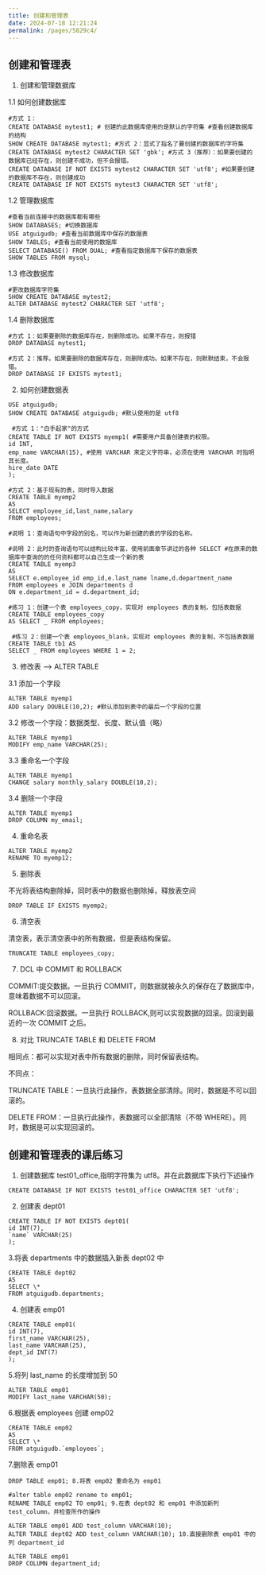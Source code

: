 ```yaml
---
title: 创建和管理表
date: 2024-07-18 12:21:24
permalink: /pages/5829c4/
---
```


## 创建和管理表

1. 创建和管理数据库

1.1 如何创建数据库

```
#方式 1：
CREATE DATABASE mytest1; # 创建的此数据库使用的是默认的字符集 #查看创建数据库的结构
SHOW CREATE DATABASE mytest1; #方式 2：显式了指名了要创建的数据库的字符集
CREATE DATABASE mytest2 CHARACTER SET 'gbk'; #方式 3（推荐）：如果要创建的数据库已经存在，则创建不成功，但不会报错。
CREATE DATABASE IF NOT EXISTS mytest2 CHARACTER SET 'utf8'; #如果要创建的数据库不存在，则创建成功
CREATE DATABASE IF NOT EXISTS mytest3 CHARACTER SET 'utf8';
```

1.2 管理数据库

```
#查看当前连接中的数据库都有哪些
SHOW DATABASES; #切换数据库
USE atguigudb; #查看当前数据库中保存的数据表
SHOW TABLES; #查看当前使用的数据库
SELECT DATABASE() FROM DUAL; #查看指定数据库下保存的数据表
SHOW TABLES FROM mysql;
```

1.3 修改数据库

```
#更改数据库字符集
SHOW CREATE DATABASE mytest2;
ALTER DATABASE mytest2 CHARACTER SET 'utf8';
```

1.4 删除数据库

```
#方式 1：如果要删除的数据库存在，则删除成功。如果不存在，则报错
DROP DATABASE mytest1;

#方式 2：推荐。如果要删除的数据库存在，则删除成功。如果不存在，则默默结束，不会报错。
DROP DATABASE IF EXISTS mytest1;
```

2. 如何创建数据表

```
USE atguigudb;
SHOW CREATE DATABASE atguigudb; #默认使用的是 utf8

 #方式 1："白手起家"的方式
CREATE TABLE IF NOT EXISTS myemp1( #需要用户具备创建表的权限。
id INT,
emp_name VARCHAR(15), #使用 VARCHAR 来定义字符串，必须在使用 VARCHAR 时指明其长度。
hire_date DATE
);

#方式 2：基于现有的表，同时导入数据
CREATE TABLE myemp2
AS
SELECT employee_id,last_name,salary
FROM employees;

#说明 1：查询语句中字段的别名，可以作为新创建的表的字段的名称。

#说明 2：此时的查询语句可以结构比较丰富，使用前面章节讲过的各种 SELECT #在原来的数据库中查询的的任何资料都可以自己生成一个新的表
CREATE TABLE myemp3
AS
SELECT e.employee_id emp_id,e.last_name lname,d.department_name
FROM employees e JOIN departments d
ON e.department_id = d.department_id;

#练习 1：创建一个表 employees_copy，实现对 employees 表的复制，包括表数据
CREATE TABLE employees_copy
AS SELECT _ FROM employees;

 #练习 2：创建一个表 employees_blank，实现对 employees 表的复制，不包括表数据
CREATE TABLE tb1 AS
SELECT _ FROM employees WHERE 1 = 2;
```

3. 修改表 --> ALTER TABLE

3.1 添加一个字段

```
ALTER TABLE myemp1
ADD salary DOUBLE(10,2); #默认添加到表中的最后一个字段的位置
```

3.2 修改一个字段：数据类型、长度、默认值（略）

```
ALTER TABLE myemp1
MODIFY emp_name VARCHAR(25);
```

3.3 重命名一个字段

```
ALTER TABLE myemp1
CHANGE salary monthly_salary DOUBLE(10,2);
```

3.4 删除一个字段

```
ALTER TABLE myemp1
DROP COLUMN my_email;
```

4. 重命名表

```
ALTER TABLE myemp2
RENAME TO myemp12;
```

5. 删除表

不光将表结构删除掉，同时表中的数据也删除掉，释放表空间

```
DROP TABLE IF EXISTS myemp2;
```

6.  清空表

清空表，表示清空表中的所有数据，但是表结构保留。

```
TRUNCATE TABLE employees_copy;
```

7. DCL 中 COMMIT 和 ROLLBACK

COMMIT:提交数据。一旦执行 COMMIT，则数据就被永久的保存在了数据库中，意味着数据不可以回滚。

ROLLBACK:回滚数据。一旦执行 ROLLBACK,则可以实现数据的回滚。回滚到最近的一次 COMMIT 之后。

8. 对比 TRUNCATE TABLE 和 DELETE FROM

相同点：都可以实现对表中所有数据的删除，同时保留表结构。

不同点：

TRUNCATE TABLE：一旦执行此操作，表数据全部清除。同时，数据是不可以回滚的。

DELETE FROM：一旦执行此操作，表数据可以全部清除（不带 WHERE）。同时，数据是可以实现回滚的。

## 创建和管理表的课后练习

1. 创建数据库 test01_office,指明字符集为 utf8。并在此数据库下执行下述操作

```
CREATE DATABASE IF NOT EXISTS test01_office CHARACTER SET 'utf8';
```

2. 创建表 dept01

```
CREATE TABLE IF NOT EXISTS dept01(
id INT(7),
`name` VARCHAR(25)
);
```

3.将表 departments 中的数据插入新表 dept02 中

```
CREATE TABLE dept02
AS
SELECT \*
FROM atguigudb.departments;
```

4. 创建表 emp01

```
CREATE TABLE emp01(
id INT(7),
first_name VARCHAR(25),
last_name VARCHAR(25),
dept_id INT(7)
);
```

5.将列 last_name 的长度增加到 50

```
ALTER TABLE emp01
MODIFY last_name VARCHAR(50);
```

6.根据表 employees 创建 emp02

```
CREATE TABLE emp02
AS
SELECT \*
FROM atguigudb.`employees`;
```

7.删除表 emp01

```
DROP TABLE emp01; 8.将表 emp02 重命名为 emp01

#alter table emp02 rename to emp01;
RENAME TABLE emp02 TO emp01; 9.在表 dept02 和 emp01 中添加新列 test_column，并检查所作的操作

ALTER TABLE emp01 ADD test_column VARCHAR(10);
ALTER TABLE dept02 ADD test_column VARCHAR(10); 10.直接删除表 emp01 中的列 department_id

ALTER TABLE emp01
DROP COLUMN department_id;
```
